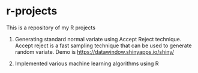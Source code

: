 # r-projects
This is a repository of my R projects

1) Generating standard normal variate using Accept Reject technique. Accept reject is a fast sampling technique that can be used to generate random variate. Demo is https://datawindow.shinyapps.io/shiny/

2) Implemented various machine learning algorithms using R


